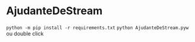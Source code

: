 # AjudanteDeStream

`python -m pip install -r requirements.txt`
`python AjudanteDeStream.pyw` ou double click